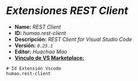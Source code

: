 <!-- Autor: Daniel Benjamin Perez Morales -->
<!-- GitHub: https://github.com/DanielBenjaminPerezMoralesDev13 -->
<!-- Gitlab: https://gitlab.com/DanielBenjaminPerezMoralesDev13 -->
<!-- Correo electrónico: danielperezdev@proton.me -->

# ***Extensiones REST Client***

- **Name:** *REST Client*
- **ID:** *humao.rest-client*
- **Descripción:** *REST Client for Visual Studio Code*
- **Versión:** *`0.25.1`*
- **Editor:** *Huachao Mao*
- **[Vínculo de VS Marketplace:](https://marketplace.visualstudio.com/items?itemName=humao.rest-client "https://marketplace.visualstudio.com/items?itemName=humao.rest-client")**

```plaintext
# Id Extensión Vscode
humao.rest-client
```

